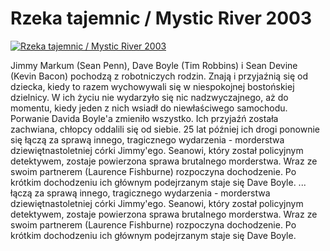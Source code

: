 Rzeka tajemnic / Mystic River 2003 
=============
[![Rzeka tajemnic / Mystic River 2003 ](http://vidos.pl/images/player.gif)](http://vidos.pl/rzeka-tajemnic-mystic-river-2003)

 Jimmy Markum (Sean Penn), Dave Boyle (Tim Robbins) i Sean Devine (Kevin Bacon) pochodzą z robotniczych rodzin. Znają i przyjaźnią się od dziecka, kiedy to razem wychowywali się w niespokojnej bostońskiej dzielnicy. W ich życiu nie wydarzyło się nic nadzwyczajnego, aż do momentu, kiedy jeden z nich wsiadł do niewłaściwego samochodu. Porwanie Davida Boyle'a zmieniło wszystko. Ich przyjaźń została zachwiana, chłopcy oddalili się od siebie. 25 lat później ich drogi ponownie się łączą za sprawą innego, tragicznego wydarzenia - morderstwa dziewiętnastoletniej córki Jimmy'ego. Seanowi, który został policyjnym detektywem, zostaje powierzona sprawa brutalnego morderstwa. Wraz ze swoim partnerem (Laurence Fishburne) rozpoczyna dochodzenie. Po krótkim dochodzeniu ich głównym podejrzanym staje się Dave Boyle.   ... łączą za sprawą innego, tragicznego wydarzenia - morderstwa dziewiętnastoletniej córki Jimmy'ego. Seanowi, który został policyjnym detektywem, zostaje powierzona sprawa brutalnego morderstwa. Wraz ze swoim partnerem (Laurence Fishburne) rozpoczyna dochodzenie. Po krótkim dochodzeniu ich głównym podejrzanym staje się Dave Boyle.
